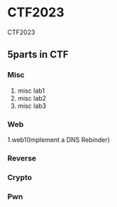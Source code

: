 # CTF2023
CTF2023
## 5parts in CTF
### Misc
  1. misc lab1
  2. misc lab2
  3. misc lab3
### Web
  1.web1(Implement a DNS Rebinder)
### Reverse
### Crypto
### Pwn
